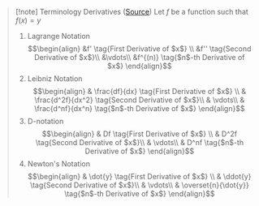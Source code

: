 >[!note] Terminology Derivatives ([Source](https://en.wikipedia.org/wiki/Notation_for_differentiation))
>Let $f$ be a function such that $f(x)=y$
>1. Lagrange Notation
>$$\begin{align}
>&f' \tag{First Derivative of $x$} \\
>&f'' \tag{Second Derivative of $x$}\\
>&\vdots\\
>&f^{(n)} \tag{$n$-th Derivative of $x$}
>\end{align}$$
>2. Leibniz Notation
>$$\begin{align}
>& \frac{df}{dx} \tag{First Derivative of $x$} \\
>& \frac{d^2f}{dx^2} \tag{Second Derivative of $x$}\\
>& \vdots\\
>& \frac{d^nf}{dx^n} \tag{$n$-th Derivative of $x$}
>\end{align}$$
>3. D-notation
>$$\begin{align}
>& Df \tag{First Derivative of $x$} \\
>& D^2f \tag{Second Derivative of $x$}\\
>& \vdots\\
>& D^nf \tag{$n$-th Derivative of $x$}
>\end{align}$$
>4. Newton's Notation
>$$\begin{align}
>& \dot{y} \tag{First Derivative of $x$} \\
>& \ddot{y} \tag{Second Derivative of $x$}\\
>& \vdots\\
>& \overset{n}{\dot{y}} \tag{$n$-th Derivative of $x$}
>\end{align}$$

